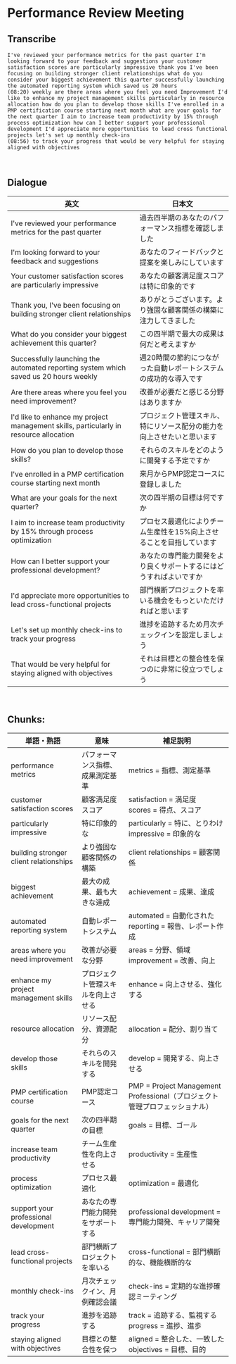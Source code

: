 # Performance Review Meeting

## Transcribe
```
I've reviewed your performance metrics for the past quarter I'm looking forward to your feedback and suggestions your customer satisfaction scores are particularly impressive thank you I've been focusing on building stronger client relationships what do you consider your biggest achievement this quarter successfully launching the automated reporting system which saved us 20 hours
(08:20) weekly are there areas where you feel you need Improvement I'd like to enhance my project management skills particularly in resource allocation how do you plan to develop those skills I've enrolled in a PMP certification course starting next month what are your goals for the next quarter I aim to increase team productivity by 15% through process optimization how can I better support your professional development I'd appreciate more opportunities to lead cross functional projects let's set up monthly check-ins
(08:56) to track your progress that would be very helpful for staying aligned with objectives
```

<br>

## Dialogue

| 英文 | 日本文 |
|------|--------|
| I've reviewed your performance metrics for the past quarter | 過去四半期のあなたのパフォーマンス指標を確認しました |
| I'm looking forward to your feedback and suggestions | あなたのフィードバックと提案を楽しみにしています |
| Your customer satisfaction scores are particularly impressive | あなたの顧客満足度スコアは特に印象的です |
| Thank you, I've been focusing on building stronger client relationships | ありがとうございます。より強固な顧客関係の構築に注力してきました |
| What do you consider your biggest achievement this quarter? | この四半期で最大の成果は何だと考えますか |
| Successfully launching the automated reporting system which saved us 20 hours weekly | 週20時間の節約につながった自動レポートシステムの成功的な導入です |
| Are there areas where you feel you need improvement? | 改善が必要だと感じる分野はありますか |
| I'd like to enhance my project management skills, particularly in resource allocation | プロジェクト管理スキル、特にリソース配分の能力を向上させたいと思います |
| How do you plan to develop those skills? | それらのスキルをどのように開発する予定ですか |
| I've enrolled in a PMP certification course starting next month | 来月からPMP認定コースに登録しました |
| What are your goals for the next quarter? | 次の四半期の目標は何ですか |
| I aim to increase team productivity by 15% through process optimization | プロセス最適化によりチーム生産性を15%向上させることを目指しています |
| How can I better support your professional development? | あなたの専門能力開発をより良くサポートするにはどうすればよいですか |
| I'd appreciate more opportunities to lead cross-functional projects | 部門横断プロジェクトを率いる機会をもっといただければと思います |
| Let's set up monthly check-ins to track your progress | 進捗を追跡するため月次チェックインを設定しましょう |
| That would be very helpful for staying aligned with objectives | それは目標との整合性を保つのに非常に役立つでしょう |

<br>

## **Chunks:**

| 単語・熟語 | 意味 | 補足説明 |
|---|---|---|
| performance metrics | パフォーマンス指標、成果測定基準 | metrics = 指標、測定基準 |
| customer satisfaction scores | 顧客満足度スコア | satisfaction = 満足度<br>scores = 得点、スコア |
| particularly impressive | 特に印象的な | particularly = 特に、とりわけ<br>impressive = 印象的な |
| building stronger client relationships | より強固な顧客関係の構築 | client relationships = 顧客関係 |
| biggest achievement | 最大の成果、最も大きな達成 | achievement = 成果、達成 |
| automated reporting system | 自動レポートシステム | automated = 自動化された<br>reporting = 報告、レポート作成 |
| areas where you need improvement | 改善が必要な分野 | areas = 分野、領域<br>improvement = 改善、向上 |
| enhance my project management skills | プロジェクト管理スキルを向上させる | enhance = 向上させる、強化する |
| resource allocation | リソース配分、資源配分 | allocation = 配分、割り当て |
| develop those skills | それらのスキルを開発する | develop = 開発する、向上させる |
| PMP certification course | PMP認定コース | PMP = Project Management Professional（プロジェクト管理プロフェッショナル） |
| goals for the next quarter | 次の四半期の目標 | goals = 目標、ゴール |
| increase team productivity | チーム生産性を向上させる | productivity = 生産性 |
| process optimization | プロセス最適化 | optimization = 最適化 |
| support your professional development | あなたの専門能力開発をサポートする | professional development = 専門能力開発、キャリア開発 |
| lead cross-functional projects | 部門横断プロジェクトを率いる | cross-functional = 部門横断的な、機能横断的な |
| monthly check-ins | 月次チェックイン、月例確認会議 | check-ins = 定期的な進捗確認ミーティング |
| track your progress | 進捗を追跡する | track = 追跡する、監視する<br>progress = 進捗、進歩 |
| staying aligned with objectives | 目標との整合性を保つ | aligned = 整合した、一致した<br>objectives = 目標、目的 |